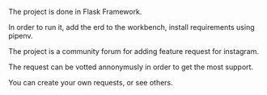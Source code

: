The project is done in Flask Framework. 

In order to run it, add the erd to the workbench, install requirements using pipenv.

The project is a community forum for adding feature request for instagram.

The request can be votted annonymusly in order to get the most support.

You can create your own requests, or see others.






